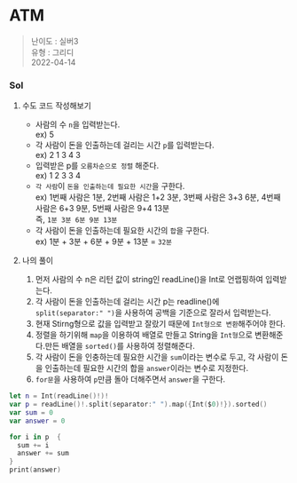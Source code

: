 # ATM
> 난이도 : 실버3   
> 유형 : 그리디  
> 2022-04-14

### Sol
1. 수도 코드 작성해보기
    - 사람의 수 `n`을 입력받는다.  
      ex) 5
    - 각 사람이 돈을 인출하는데 걸리는 시간 `p`를 입력받는다.  
      ex) 2 1 3 4 3
    - 입력받은 p를 `오름차순으로 정렬` 해준다.  
      ex) 1 2 3 3 4
    - `각 사람`이 `돈을 인출하는데 필요한 시간`을 구한다.  
    ex) 1번째 사람은 1분, 2번째 사람은 1+2 3분, 3번째 사람은 3+3 6분, 4번째 사람은 6+3 9분, 5번째 사람은 9+4 13분  
      즉, `1분 3분 6분 9분 13분`
    - 각 사람이 돈을 인출하는데 필요한 시간의 `합`을 구한다.  
    ex) 1분 + 3분 + 6분 + 9분 + 13분 = `32분`

    
2. 나의 풀이   
   1. 먼저 사람의 수 n은 리턴 값이 string인 readLine()을 Int로 언랩핑하여 입력받는다.
   2. 각 사람이 돈을 인출하는데 걸리는 시간 p는 readline()에 `split(separator:" ")`을 사용하여 
   공백을 기준으로 잘라서 입력받는다.  
   3. 현재 Stirng형으로 값을 입력받고 잘랐기 때문에 `Int형으로 변환`해주어야 한다.   
   4. 정렬을 하기위해 `map`을 이용하여 배열로 만들고 String을 `Int형`으로 변환해준다.만든 배열을 `sorted()`를 사용하여 정렬해준다.
   5. 각 사람이 돈을 인충하는데 필요한 시간을 `sum`이라는 변수로 두고, 각 사람이 돈을 인출하는데 필요한 시간의 합을 `answer`이라는 변수로 지정한다.  
   6. `for문`을 사용하여 `p`만큼 돌아 더해주면서 `answer`을 구한다.
   
```Swift
let n = Int(readLine()!)!
var p = readLine()!.split(separator:" ").map({Int($0)!}).sorted()
var sum = 0
var answer = 0

for i in p  {
  sum += i
  answer += sum
}
print(answer)
```

